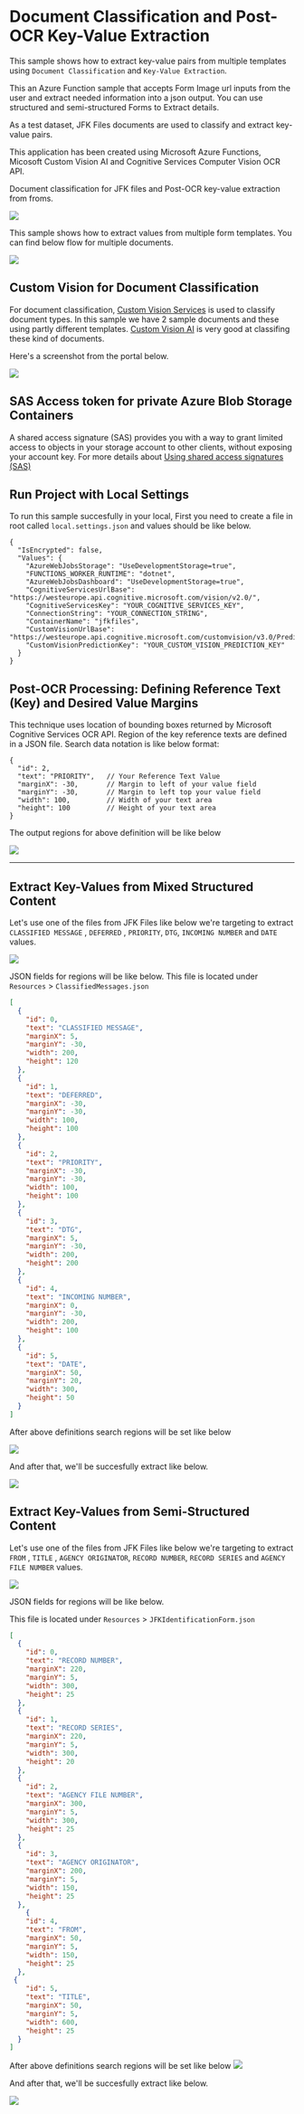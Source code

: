 # Document Classification and Post-OCR Key-Value Extraction

This sample shows how to extract key-value pairs from multiple templates using `Document Classification` and `Key-Value Extraction`.

This an Azure Function sample that accepts Form Image url inputs from the user and extract needed information into a json output. You can use structured and semi-structured Forms to Extract details.

As a test dataset, JFK Files documents are used to classify and extract key-value pairs.

This application has been created using Microsoft Azure Functions, Micosoft Custom Vision AI and Cognitive Services Computer Vision OCR API.

Document classification for JFK files and Post-OCR key-value extraction from froms.

![](Images/Architecture.png)

This sample shows how to extract values from multiple form templates. You can find below flow for multiple documents.

![](Images/Flow.png)


## Custom Vision for Document Classification

For document classification, [Custom Vision Services](https://www.customvision.ai) is used to classify document types. In this sample we have 2 sample documents and these using partly different templates. [Custom Vision AI](https://www.customvision.ai) is very good at classifing these kind of documents.

Here's a screenshot from the portal below.

![](Images/Custom_Vision.png)

## SAS Access token for private Azure Blob Storage Containers

A shared access signature (SAS) provides you with a way to grant limited access to objects in your storage account to other clients, without exposing your account key. For more details about
[Using shared access signatures (SAS)](https://docs.microsoft.com/en-us/azure/storage/common/storage-dotnet-shared-access-signature-part-1)


## Run Project with Local Settings

To run this sample succesfully in your local, First you need to create a file in root called `local.settings.json` and values should be like below.

```
{
  "IsEncrypted": false,
  "Values": {
    "AzureWebJobsStorage": "UseDevelopmentStorage=true",
    "FUNCTIONS_WORKER_RUNTIME": "dotnet",
    "AzureWebJobsDashboard": "UseDevelopmentStorage=true",
    "CognitiveServicesUrlBase": "https://westeurope.api.cognitive.microsoft.com/vision/v2.0/",
    "CognitiveServicesKey": "YOUR_COGNITIVE_SERVICES_KEY",
    "ConnectionString": "YOUR_CONNECTION_STRING",
    "ContainerName": "jfkfiles",
    "CustomVisionUrlBase": "https://westeurope.api.cognitive.microsoft.com/customvision/v3.0/Prediction/YOUR_APP_ID/classify/iterations/YOUR_ITERATION_NAME/url",
    "CustomVisionPredictionKey": "YOUR_CUSTOM_VISION_PREDICTION_KEY"
  }
}
```


## Post-OCR Processing: Defining Reference Text (Key) and Desired Value Margins

This technique uses location of bounding boxes returned by Microsoft Cognitive Services OCR API. Region of the key reference texts are defined in a JSON file. Search data notation is like below format:

```
{
  "id": 2,
  "text": "PRIORITY",   // Your Reference Text Value
  "marginX": -30,       // Margin to left of your value field
  "marginY": -30,       // Margin to left top your value field
  "width": 100,         // Width of your text area
  "height": 100         // Height of your text area
}
```

The output regions for above definition will be like below

![](Images/JFK2Values.png)

---
## Extract Key-Values from Mixed Structured Content

Let's use one of the files from JFK Files like below we're targeting to extract 
`CLASSIFIED MESSAGE` , `DEFERRED` , `PRIORITY`, `DTG`, `INCOMING NUMBER` and  `DATE` values. 

![](Images/JFK2.png)

JSON fields for regions will be like below.
This file is located under `Resources` > `ClassifiedMessages.json`

```json
[
  {
    "id": 0,
    "text": "CLASSIFIED MESSAGE",
    "marginX": 5,
    "marginY": -30,
    "width": 200,
    "height": 120
  },
  {
    "id": 1,
    "text": "DEFERRED",
    "marginX": -30,
    "marginY": -30,
    "width": 100,
    "height": 100
  },
  {
    "id": 2,
    "text": "PRIORITY",
    "marginX": -30,
    "marginY": -30,
    "width": 100,
    "height": 100
  },
  {
    "id": 3,
    "text": "DTG",
    "marginX": 5,
    "marginY": -30,
    "width": 200,
    "height": 200
  },
  {
    "id": 4,
    "text": "INCOMING NUMBER",
    "marginX": 0,
    "marginY": -30,
    "width": 200,
    "height": 100
  },
  {
    "id": 5,
    "text": "DATE",
    "marginX": 50,
    "marginY": 20,
    "width": 300,
    "height": 50
  }
]
```
After above definitions search regions will be set like below

![](Images/JFK2Values.png)

And after that, we'll be succesfully extract like below. 

![](Images/JFK2output.png) 


## Extract Key-Values from Semi-Structured Content

Let's use one of the files from JFK Files like below we're targeting to extract 
`FROM` , `TITLE` , `AGENCY ORIGINATOR`, `RECORD NUMBER`, `RECORD SERIES` and  `AGENCY FILE NUMBER` values. 


![](Images/JFK1.png)
 
JSON fields for regions will be like below.

This file is located under `Resources` > `JFKIdentificationForm.json`

```json
[
  {
    "id": 0,
    "text": "RECORD NUMBER",
    "marginX": 220,
    "marginY": 5,
    "width": 300,
    "height": 25
  },
  {
    "id": 1,
    "text": "RECORD SERIES",
    "marginX": 220,
    "marginY": 5,
    "width": 300,
    "height": 20
  },
  {
    "id": 2,
    "text": "AGENCY FILE NUMBER",
    "marginX": 300,
    "marginY": 5,
    "width": 300,
    "height": 25
  },
  {
    "id": 3,
    "text": "AGENCY ORIGINATOR",
    "marginX": 200,
    "marginY": 5,
    "width": 150,
    "height": 25
  },
    {
    "id": 4,
    "text": "FROM",
    "marginX": 50,
    "marginY": 5,
    "width": 150,
    "height": 25
  },
 {
    "id": 5,
    "text": "TITLE",
    "marginX": 50,
    "marginY": 5,
    "width": 600,
    "height": 25
  }
]
```

After above definitions search regions will be set like below
![](Images/JFK1Values.png)

And after that, we'll be succesfully extract like below.

![](Images/JFK1output.png)
